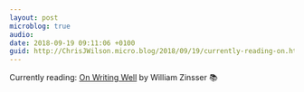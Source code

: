 ```yaml
---
layout: post
microblog: true
audio: 
date: 2018-09-19 09:11:06 +0100
guid: http://ChrisJWilson.micro.blog/2018/09/19/currently-reading-on.html
---
```

Currently reading: [On Writing Well](https://micro.blog/books/9780060891541) by William Zinsser 📚
